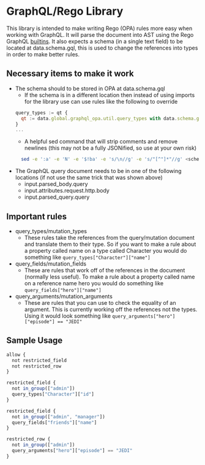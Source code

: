 # GraphQL/Rego Library

This library is intended to make writing Rego (OPA) rules more easy when working with GraphQL.  It will parse the document into AST using the Rego GraphQL [builtins](https://www.openpolicyagent.org/docs/latest/policy-reference/#graphql).  It also expects a schema (in a single text field) to be located at data.schema.gql, this is used to change the references into types in order to make better rules.

## Necessary items to make it work
* The schema should to be stored in OPA at data.schema.gql
    * If the schema is in a different location then instead of using imports for the library use can use rules like the following to override
    ``` js
    query_types := qt {
      qt := data.global.graphql_opa.util.query_types with data.schema.gql as data.myschema.myproperty
    }
    ...
    ```
    * A helpful sed command that will strip comments and remove newlines (this may not be a fully JSONified, so use at your own risk)
    ``` sh
      sed -e ':a' -e 'N' -e '$!ba' -e 's/\n//g' -e 's/"[^"]*"//g' <schema file>
    ```
* The GraphQL query document needs to be in one of the following locations (if not use the same trick that was shown above)
  * input.parsed_body.query
  * input.attributes.request.http.body
  * input.parsed_query.query

## Important rules

* query_types/mutation_types
   * These rules take the references from the query/mutation document and translate them to their type.  So if you want to make a rule about a property called name on a type called Character you would do something like `query_types["Character"]["name"]`
* query_fields/mutation_fields 
  * These are rules that work off of the references in the document (normally less useful).  To make a rule about a property called name on a reference name hero you would do something like `query_fields["hero"]["name"]`
* query_arguments/mutation_arguments
  * These are rules that you can use to check the equality of an argument.  This is currently working off the references not the types.  Using it would look something like `query_arguments["hero"]["episode"] == "JEDI"`


## Sample Usage

```js
allow {
  not restricted_field
  not restricted_row
}

restricted_field {
  not in_group(["admin"])
  query_types["Character"]["id"]
}

restricted_field {
  not in_group(["admin", "manager"])
  query_fields["friends"]["name"]
}

restricted_row {
  not in_group(["admin"])
  query_arguments["hero"]["episode"] == "JEDI"
}
```
